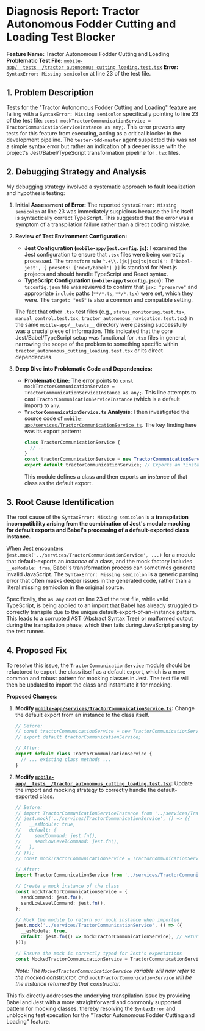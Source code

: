# Diagnosis Report: Tractor Autonomous Fodder Cutting and Loading Test Blocker

**Feature Name:** Tractor Autonomous Fodder Cutting and Loading
**Problematic Test File:** [`mobile-app/__tests__/tractor_autonomous_cutting_loading.test.tsx`](mobile-app/__tests__/tractor_autonomous_cutting_loading.test.tsx)
**Error:** `SyntaxError: Missing semicolon` at line 23 of the test file.

## 1. Problem Description

Tests for the "Tractor Autonomous Fodder Cutting and Loading" feature are failing with a `SyntaxError: Missing semicolon` specifically pointing to line 23 of the test file: `const mockTractorCommunicationService = TractorCommunicationServiceInstance as any;`. This error prevents any tests for this feature from executing, acting as a critical blocker in the development pipeline. The `tester-tdd-master` agent suspected this was not a simple syntax error but rather an indication of a deeper issue with the project's Jest/Babel/TypeScript transformation pipeline for `.tsx` files.

## 2. Debugging Strategy and Analysis

My debugging strategy involved a systematic approach to fault localization and hypothesis testing:

1.  **Initial Assessment of Error:** The reported `SyntaxError: Missing semicolon` at line 23 was immediately suspicious because the line itself is syntactically correct TypeScript. This suggested that the error was a symptom of a transpilation failure rather than a direct coding mistake.

2.  **Review of Test Environment Configuration:**
    *   **Jest Configuration (`mobile-app/jest.config.js`):** I examined the Jest configuration to ensure that `.tsx` files were being correctly processed. The `transform` rule `^.+\\.(js|jsx|ts|tsx)$': ['babel-jest', { presets: ['next/babel'] }]` is standard for Next.js projects and should handle TypeScript and React syntax.
    *   **TypeScript Configuration (`mobile-app/tsconfig.json`):** The `tsconfig.json` file was reviewed to confirm that `jsx: "preserve"` and appropriate `include` paths (`**/*.ts`, `**/*.tsx`) were set, which they were. The `target: "es5"` is also a common and compatible setting.

    The fact that other `.tsx` test files (e.g., `status_monitoring.test.tsx`, `manual_control.test.tsx`, `tractor_autonomous_navigation.test.tsx`) in the same `mobile-app/__tests__` directory were passing successfully was a crucial piece of information. This indicated that the core Jest/Babel/TypeScript setup was functional for `.tsx` files in general, narrowing the scope of the problem to something specific within `tractor_autonomous_cutting_loading.test.tsx` or its direct dependencies.

3.  **Deep Dive into Problematic Code and Dependencies:**
    *   **Problematic Line:** The error points to `const mockTractorCommunicationService = TractorCommunicationServiceInstance as any;`. This line attempts to cast `TractorCommunicationServiceInstance` (which is a default import) to `any`.
    *   **`TractorCommunicationService.ts` Analysis:** I then investigated the source code of [`mobile-app/services/TractorCommunicationService.ts`](mobile-app/services/TractorCommunicationService.ts). The key finding here was its export pattern:
        ```typescript
        class TractorCommunicationService {
          // ...
        }
        const tractorCommunicationService = new TractorCommunicationService();
        export default tractorCommunicationService; // Exports an *instance*
        ```
        This module defines a class and then exports an *instance* of that class as the default export.

## 3. Root Cause Identification

The root cause of the `SyntaxError: Missing semicolon` is a **transpilation incompatibility arising from the combination of Jest's module mocking for default exports and Babel's processing of a default-exported class instance.**

When Jest encounters `jest.mock('../services/TractorCommunicationService', ...)` for a module that default-exports an *instance* of a class, and the mock factory includes `__esModule: true`, Babel's transformation process can sometimes generate invalid JavaScript. The `SyntaxError: Missing semicolon` is a generic parsing error that often masks deeper issues in the generated code, rather than a literal missing semicolon in the original source.

Specifically, the `as any` cast on line 23 of the test file, while valid TypeScript, is being applied to an import that Babel has already struggled to correctly transpile due to the unique default-export-of-an-instance pattern. This leads to a corrupted AST (Abstract Syntax Tree) or malformed output during the transpilation phase, which then fails during JavaScript parsing by the test runner.

## 4. Proposed Fix

To resolve this issue, the `TractorCommunicationService` module should be refactored to export the class itself as a default export, which is a more common and robust pattern for mocking classes in Jest. The test file will then be updated to import the class and instantiate it for mocking.

**Proposed Changes:**

1.  **Modify [`mobile-app/services/TractorCommunicationService.ts`](mobile-app/services/TractorCommunicationService.ts):**
    Change the default export from an instance to the class itself.

    ```typescript
    // Before:
    // const tractorCommunicationService = new TractorCommunicationService();
    // export default tractorCommunicationService;

    // After:
    export default class TractorCommunicationService {
      // ... existing class methods ...
    }
    ```

2.  **Modify [`mobile-app/__tests__/tractor_autonomous_cutting_loading.test.tsx`](mobile-app/__tests__/tractor_autonomous_cutting_loading.test.tsx):**
    Update the import and mocking strategy to correctly handle the default-exported class.

    ```typescript
    // Before:
    // import TractorCommunicationServiceInstance from '../services/TractorCommunicationService';
    // jest.mock('../services/TractorCommunicationService', () => ({
    //   __esModule: true,
    //   default: {
    //     sendCommand: jest.fn(),
    //     sendLowLevelCommand: jest.fn(),
    //   },
    // }));
    // const mockTractorCommunicationService = TractorCommunicationServiceInstance as any;

    // After:
    import TractorCommunicationService from '../services/TractorCommunicationService'; // Import the class
    
    // Create a mock instance of the class
    const mockTractorCommunicationService = {
      sendCommand: jest.fn(),
      sendLowLevelCommand: jest.fn(),
    };

    // Mock the module to return our mock instance when imported
    jest.mock('../services/TractorCommunicationService', () => ({
      __esModule: true,
      default: jest.fn(() => mockTractorCommunicationService), // Return a factory that provides our mock instance
    }));

    // Ensure the mock is correctly typed for Jest's expectations
    const MockedTractorCommunicationService = TractorCommunicationService as jest.MockedClass<typeof TractorCommunicationService>;
    ```
    *Note: The `MockedTractorCommunicationService` variable will now refer to the mocked constructor, and `mockTractorCommunicationService` will be the instance returned by that constructor.*

This fix directly addresses the underlying transpilation issue by providing Babel and Jest with a more straightforward and commonly supported pattern for mocking classes, thereby resolving the `SyntaxError` and unblocking test execution for the "Tractor Autonomous Fodder Cutting and Loading" feature.